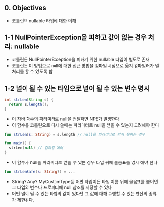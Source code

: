 ## 0. Objectives
- 코틀린의 nullable 타입에 대한 이해

## 1-1 NullPointerException을 피하고 값이 없는 경우 처리: nullable
- 코틀린은 NullPointerException을 피하기 위한 nullable 타입이 별도로 존재
- 코틀린은 이 방법으로 null에 대한 접근 방법을 컴파일 시점으로 옮겨 컴파일러가 널처리를 할 수 있도록 함

## 1-2 널이 될 수 있는 타입으로 널이 될 수 있는 변수 명시
```.java
int strLen(String s) {
  return s.length();
}
```
- 이 자바 함수의 파라미터로 null을 전달하면 NPE가 발생한다
- 이 함수를 코틀린으로 다시 쓸때는 파라미터로 null을 받을 수 있는지 고려해야 한다
```.kt
fun strLen(s: String) = s.length // null을 파라미터로 받지 못하는 경우

fun main() {
  strLen(null) // 컴파일 에러 
}
```
- 이 함수가 null을 파라미터로 받을 수 있는 경우 타입 뒤에 물음표를 명시 해야 한다
```.kt
fun strLenSafe(s: String?) = ...
```
- String? Any? MyCustomType등 어떤 타입이든 타입 이름 뒤에 물음표를 붙이면 그 타입의 변수나 프로퍼티에 null 참조를 저장할 수 있다
- 어떤 널이 될 수 있는 타입의 값이 있다면 그 값에 대해 수행할 수 있는 연산의 종류가 제한된다.

  
